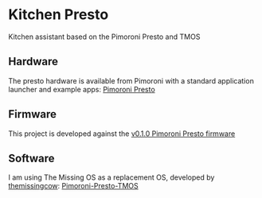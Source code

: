 # Kitchen Presto
Kitchen assistant based on the Pimoroni Presto and TMOS

## Hardware
The presto hardware is available from Pimoroni with a standard application launcher and example apps: [Pimoroni Presto](https://shop.pimoroni.com/products/presto?variant=54894104019323)

## Firmware
This project is developed against the [v0.1.0 Pimoroni Presto firmware](https://github.com/pimoroni/presto/releases/tag/v0.1.0)

## Software
I am using The Missing OS as a replacement OS, developed by [themissingcow](https://github.com/themissingcow): [Pimoroni-Presto-TMOS](https://github.com/themissingcow/pimoroni-presto-tmos)
